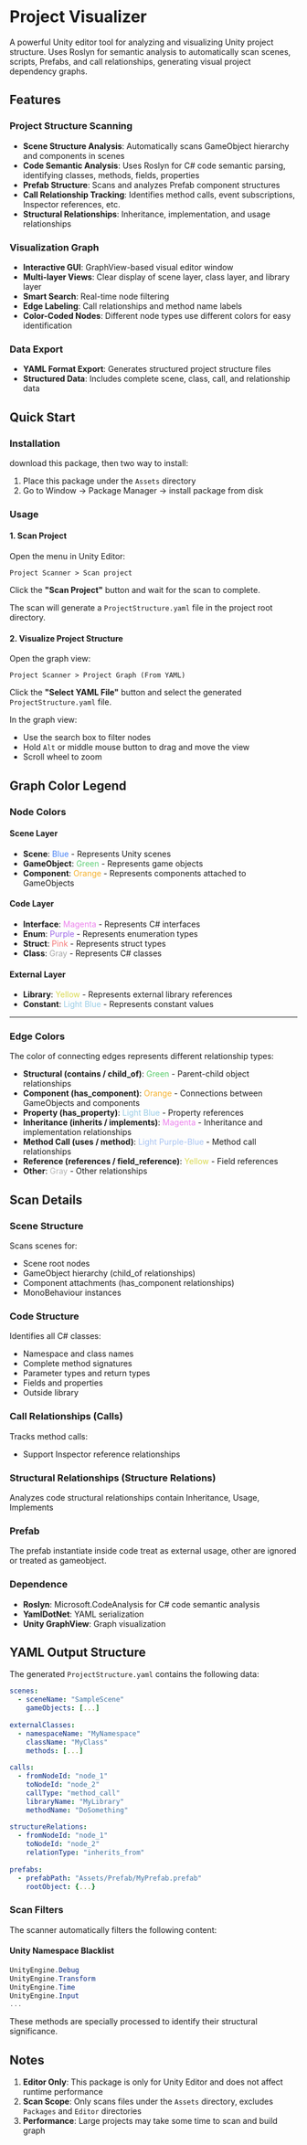 # Project Visualizer

A powerful Unity editor tool for analyzing and visualizing Unity project structure. Uses Roslyn for semantic analysis to automatically scan scenes, scripts, Prefabs, and call relationships, generating visual project dependency graphs.

## Features

### Project Structure Scanning
- **Scene Structure Analysis**: Automatically scans GameObject hierarchy and components in scenes
- **Code Semantic Analysis**: Uses Roslyn for C# code semantic parsing, identifying classes, methods, fields, properties
- **Prefab Structure**: Scans and analyzes Prefab component structures
- **Call Relationship Tracking**: Identifies method calls, event subscriptions, Inspector references, etc.
- **Structural Relationships**: Inheritance, implementation, and usage relationships

### Visualization Graph
- **Interactive GUI**: GraphView-based visual editor window
- **Multi-layer Views**: Clear display of scene layer, class layer, and library layer
- **Smart Search**: Real-time node filtering
- **Edge Labeling**: Call relationships and method name labels
- **Color-Coded Nodes**: Different node types use different colors for easy identification

### Data Export
- **YAML Format Export**: Generates structured project structure files
- **Structured Data**: Includes complete scene, class, call, and relationship data

## Quick Start

### Installation

download this package, then two way to install:
1. Place this package under the `Assets` directory
2. Go to Window -> Package Manager -> install package from disk

### Usage

#### 1. Scan Project

Open the menu in Unity Editor:
```
Project Scanner > Scan project
```

Click the **"Scan Project"** button and wait for the scan to complete.

The scan will generate a `ProjectStructure.yaml` file in the project root directory.

#### 2. Visualize Project Structure

Open the graph view:
```
Project Scanner > Project Graph (From YAML)
```

Click the **"Select YAML File"** button and select the generated `ProjectStructure.yaml` file.

In the graph view:
- Use the search box to filter nodes
- Hold `Alt` or middle mouse button to drag and move the view
- Scroll wheel to zoom

## Graph Color Legend

### Node Colors

#### Scene Layer
- **Scene**: <span style="color:#4782F5;">Blue</span> - Represents Unity scenes  
- **GameObject**: <span style="color:#61CF78;">Green</span> - Represents game objects  
- **Component**: <span style="color:#F5B029;">Orange</span> - Represents components attached to GameObjects

#### Code Layer
- **Interface**: <span style="color:#ED82ED;">Magenta </span> - Represents C# interfaces  
- **Enum**: <span style="color:#9C66E8;">Purple</span> - Represents enumeration types  
- **Struct**: <span style="color:#F57878;">Pink</span> - Represents struct types  
- **Class**: <span style="color:#A6A6A6;">Gray</span> - Represents C# classes

#### External Layer
- **Library**: <span style="color:#D9D94D;">Yellow</span> - Represents external library references  
- **Constant**: <span style="color:#99CCE6;">Light Blue</span> - Represents constant values

---

### Edge Colors

The color of connecting edges represents different relationship types:

- **Structural (contains / child_of)**: <span style="color:#59CC6B;">Green</span> - Parent-child object relationships  
- **Component (has_component)**: <span style="color:#F5B029;">Orange</span> - Connections between GameObjects and components  
- **Property (has_property)**: <span style="color:#99CCE6;">Light Blue</span> - Property references  
- **Inheritance (inherits / implements)**: <span style="color:#ED82ED;">Magenta</span> - Inheritance and implementation relationships  
- **Method Call (uses / method)**: <span style="color:#A6C2F2;">Light Purple-Blue</span> - Method call relationships  
- **Reference (references / field_reference)**: <span style="color:#D9D94D;">Yellow</span> - Field references  
- **Other**: <span style="color:#B3B3B3;">Gray</span> - Other relationships

## Scan Details

### Scene Structure
Scans scenes for:
- Scene root nodes
- GameObject hierarchy (child_of relationships)
- Component attachments (has_component relationships)
- MonoBehaviour instances

### Code Structure
Identifies all C# classes:
- Namespace and class names
- Complete method signatures
- Parameter types and return types
- Fields and properties
- Outside library

### Call Relationships (Calls)
Tracks method calls:
- Support Inspector reference relationships

### Structural Relationships (Structure Relations)
Analyzes code structural relationships contain Inheritance, Usage, Implements

### Prefab
The prefab instantiate inside code treat as external usage, other are ignored or treated as gameobject. 

### Dependence
- **Roslyn**: Microsoft.CodeAnalysis for C# code semantic analysis
- **YamlDotNet**: YAML serialization
- **Unity GraphView**: Graph visualization

## YAML Output Structure

The generated `ProjectStructure.yaml` contains the following data:

```yaml
scenes:
  - sceneName: "SampleScene"
    gameObjects: [...]
    
externalClasses:
  - namespaceName: "MyNamespace"
    className: "MyClass"
    methods: [...]
    
calls:
  - fromNodeId: "node_1"
    toNodeId: "node_2"
    callType: "method_call"
    libraryName: "MyLibrary"
    methodName: "DoSomething"
    
structureRelations:
  - fromNodeId: "node_1"
    toNodeId: "node_2"
    relationType: "inherits_from"
    
prefabs:
  - prefabPath: "Assets/Prefab/MyPrefab.prefab"
    rootObject: {...}
```

### Scan Filters

The scanner automatically filters the following content:

#### Unity Namespace Blacklist
```csharp
UnityEngine.Debug
UnityEngine.Transform
UnityEngine.Time
UnityEngine.Input
...
```

These methods are specially processed to identify their structural significance.

## Notes

1. **Editor Only**: This package is only for Unity Editor and does not affect runtime performance
2. **Scan Scope**: Only scans files under the `Assets` directory, excludes `Packages` and `Editor` directories
3. **Performance**: Large projects may take some time to scan and build graph
